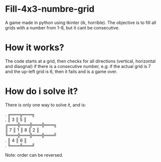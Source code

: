 # Fill-4x3-numbre-grid
A game made in python using tkinter (ik, horrible). The objective is to fill all grids with a number from 1-8, but it cant be consecutive.

# How it works?

The code starts at a grid, then checks for all directions (vertical, horizontal and diaognal) if there is a consecutive number, e.g: if the actual grid is 7 and the up-left grid is 6, then it fails and is a game over.

# How do i solve it?

There is only one way to solve it, and is:

.   ╔═══╦═══╗  
.   ║ 3 ║ 5 ║  
╔═══╬═══╬═══╬═══╗  
║ 7 ║ 1 ║ 8 ║ 2 ║  
╚═══╬═══╬═══╬═══╝  
.   ║ 4 ║ 6 ║  
.   ╚═══╩═══╝  

Note: order can be reversed.
